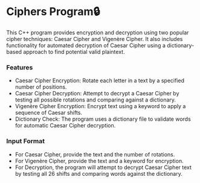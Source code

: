 # Ciphers Program🔒

This C++ program provides encryption and decryption using two popular cipher techniques: Caesar Cipher and Vigenère Cipher. It also includes functionality for automated decryption of Caesar Cipher using a dictionary-based approach to find potential valid plaintext.

### Features

- Caesar Cipher Encryption: Rotate each letter in a text by a specified number of positions.
- Caesar Cipher Decryption: Attempt to decrypt a Caesar Cipher by testing all possible rotations and comparing against a dictionary.
- Vigenère Cipher Encryption: Encrypt text using a keyword to apply a sequence of Caesar shifts.
- Dictionary Check: The program uses a dictionary file to validate words for automatic Caesar Cipher decryption.

### Input Format

- For Caesar Cipher, provide the text and the number of rotations.
- For Vigenère Cipher, provide the text and a keyword for encryption.
- For Decryption, the program will attempt to decrypt Caesar Cipher text by testing all 26 shifts and comparing words against the dictionary.

